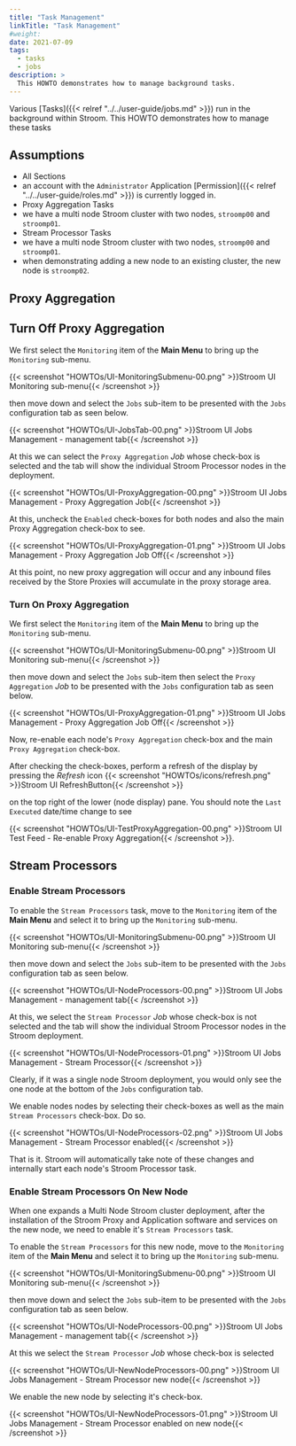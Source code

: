 ```yaml
---
title: "Task Management"
linkTitle: "Task Management"
#weight:
date: 2021-07-09
tags:
  - tasks
  - jobs
description: >
  This HOWTO demonstrates how to manage background tasks.
---
```


Various
[Tasks]({{< relref "../../user-guide/jobs.md" >}})
run in the background within Stroom. This HOWTO demonstrates how to manage these tasks

## Assumptions
- All Sections
 - an account with the `Administrator` Application [Permission]({{< relref "../../user-guide/roles.md" >}}) is currently logged in.
- Proxy Aggregation Tasks
 - we have a multi node Stroom cluster with two nodes, `stroomp00` and `stroomp01`.
- Stream Processor Tasks
 - we have a multi node Stroom cluster with two nodes, `stroomp00` and `stroomp01`.
 - when demonstrating adding a new node to an existing cluster, the new node is `stroomp02`.

## Proxy Aggregation
## Turn Off Proxy Aggregation
We first select the `Monitoring` item of the __Main Menu__ to bring up the `Monitoring` sub-menu.

{{< screenshot "HOWTOs/UI-MonitoringSubmenu-00.png" >}}Stroom UI Monitoring sub-menu{{< /screenshot >}}

then move down and select the `Jobs` sub-item to be presented with the `Jobs` configuration tab as seen below.

{{< screenshot "HOWTOs/UI-JobsTab-00.png" >}}Stroom UI Jobs Management - management tab{{< /screenshot >}}

At this we can select the `Proxy Aggregation` _Job_ whose check-box is selected and the tab will show the individual Stroom Processor nodes
in the deployment.

{{< screenshot "HOWTOs/UI-ProxyAggregation-00.png" >}}Stroom UI Jobs Management - Proxy Aggregation Job{{< /screenshot >}}

At this, uncheck the `Enabled` check-boxes for both nodes and also the main Proxy Aggregation check-box to see.

{{< screenshot "HOWTOs/UI-ProxyAggregation-01.png" >}}Stroom UI Jobs Management - Proxy Aggregation Job Off{{< /screenshot >}}

At this point, no new proxy aggregation will occur and any inbound files received by the Store Proxies will accumulate in the proxy storage area.

### Turn On Proxy Aggregation
We first select the `Monitoring` item of the __Main Menu__ to bring up the `Monitoring` sub-menu.

{{< screenshot "HOWTOs/UI-MonitoringSubmenu-00.png" >}}Stroom UI Monitoring sub-menu{{< /screenshot >}}

then move down and select the `Jobs` sub-item then select the `Proxy Aggregation` _Job_ to be presented with the `Jobs` configuration tab as seen below.

{{< screenshot "HOWTOs/UI-ProxyAggregation-01.png" >}}Stroom UI Jobs Management - Proxy Aggregation Job Off{{< /screenshot >}}

Now, re-enable each node's `Proxy Aggregation` check-box and the main `Proxy Aggregation` check-box.

After checking the check-boxes, perform a refresh of the display by pressing
the _Refresh_ icon {{< screenshot "HOWTOs/icons/refresh.png" >}}Stroom UI RefreshButton{{< /screenshot >}}

on the top right of the lower (node display) pane. You should note the `Last Executed` date/time change to see

{{< screenshot "HOWTOs/UI-TestProxyAggregation-00.png" >}}Stroom UI Test Feed - Re-enable Proxy Aggregation{{< /screenshot >}}.


## Stream Processors
### Enable Stream Processors
To enable the `Stream Processors` task, move to the `Monitoring` item of the __Main Menu__ and select it to bring up the `Monitoring` sub-menu.

{{< screenshot "HOWTOs/UI-MonitoringSubmenu-00.png" >}}Stroom UI Monitoring sub-menu{{< /screenshot >}}

then move down and select the `Jobs` sub-item to be presented with the `Jobs` configuration tab as seen below.

{{< screenshot "HOWTOs/UI-NodeProcessors-00.png" >}}Stroom UI Jobs Management - management tab{{< /screenshot >}}

At this, we select the `Stream Processor` _Job_ whose check-box is not selected and the tab will show the individual Stroom Processor
nodes in the Stroom deployment.

{{< screenshot "HOWTOs/UI-NodeProcessors-01.png" >}}Stroom UI Jobs Management - Stream Processor{{< /screenshot >}}

Clearly, if it was a single node Stroom deployment, you would only see the one node at the bottom of the `Jobs` configuration tab.

We enable nodes nodes by selecting their check-boxes as well as the main `Stream Processors` check-box. Do so.

{{< screenshot "HOWTOs/UI-NodeProcessors-02.png" >}}Stroom UI Jobs Management - Stream Processor enabled{{< /screenshot >}}

That is it. Stroom will automatically take note of these changes and internally start each node's Stroom Processor task.

### Enable Stream Processors On New Node

When one expands a Multi Node Stroom cluster deployment, after the installation of the Stroom Proxy and Application software and
services on the new node, we need to enable it's `Stream Processors` task.

To enable the `Stream Processors` for this new node, move to the `Monitoring` item of the __Main Menu__ and select it to bring up the `Monitoring` sub-menu.

{{< screenshot "HOWTOs/UI-MonitoringSubmenu-00.png" >}}Stroom UI Monitoring sub-menu{{< /screenshot >}}

then move down and select the `Jobs` sub-item to be presented with the `Jobs` configuration tab as seen below.

{{< screenshot "HOWTOs/UI-NodeProcessors-00.png" >}}Stroom UI Jobs Management - management tab{{< /screenshot >}}

At this we select the `Stream Processor` _Job_ whose check-box is selected

{{< screenshot "HOWTOs/UI-NewNodeProcessors-00.png" >}}Stroom UI Jobs Management - Stream Processor new node{{< /screenshot >}}

We enable the new node by selecting it's check-box.

{{< screenshot "HOWTOs/UI-NewNodeProcessors-01.png" >}}Stroom UI Jobs Management - Stream Processor enabled on new node{{< /screenshot >}}

